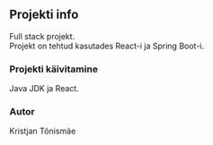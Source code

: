 ## Projekti info

Full stack projekt. <br>
Projekt on tehtud kasutades React-i ja Spring Boot-i.

### Projekti käivitamine

Java JDK ja React. <br>

### Autor

Kristjan Tõnismäe
